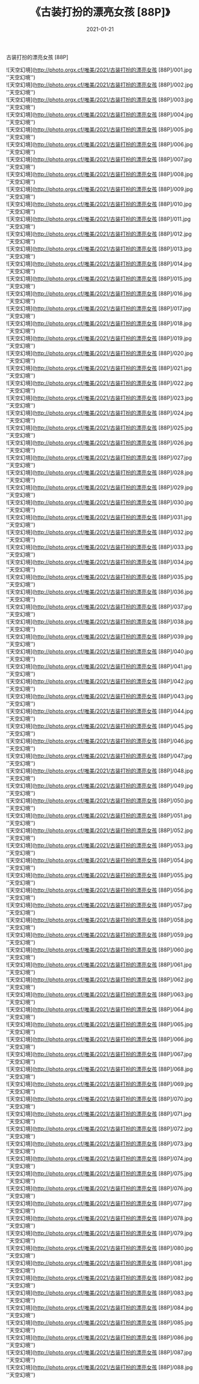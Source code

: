 ﻿---
layout: post
title:  《古装打扮的漂亮女孩 [88P]》
date:   2021-01-21
img: http://photo.orgx.cf/唯美/2021/古装打扮的漂亮女孩 [88P]/000.jpg
categories: [美女, 清纯, 唯美]
---

古装打扮的漂亮女孩 [88P]



![天空幻境](http://photo.orgx.cf/唯美/2021/古装打扮的漂亮女孩 [88P]/001.jpg ''天空幻境'') <br>
![天空幻境](http://photo.orgx.cf/唯美/2021/古装打扮的漂亮女孩 [88P]/002.jpg ''天空幻境'') <br>
![天空幻境](http://photo.orgx.cf/唯美/2021/古装打扮的漂亮女孩 [88P]/003.jpg ''天空幻境'') <br>
![天空幻境](http://photo.orgx.cf/唯美/2021/古装打扮的漂亮女孩 [88P]/004.jpg ''天空幻境'') <br>
![天空幻境](http://photo.orgx.cf/唯美/2021/古装打扮的漂亮女孩 [88P]/005.jpg ''天空幻境'') <br>
![天空幻境](http://photo.orgx.cf/唯美/2021/古装打扮的漂亮女孩 [88P]/006.jpg ''天空幻境'') <br>
![天空幻境](http://photo.orgx.cf/唯美/2021/古装打扮的漂亮女孩 [88P]/007.jpg ''天空幻境'') <br>
![天空幻境](http://photo.orgx.cf/唯美/2021/古装打扮的漂亮女孩 [88P]/008.jpg ''天空幻境'') <br>
![天空幻境](http://photo.orgx.cf/唯美/2021/古装打扮的漂亮女孩 [88P]/009.jpg ''天空幻境'') <br>
![天空幻境](http://photo.orgx.cf/唯美/2021/古装打扮的漂亮女孩 [88P]/010.jpg ''天空幻境'') <br>
![天空幻境](http://photo.orgx.cf/唯美/2021/古装打扮的漂亮女孩 [88P]/011.jpg ''天空幻境'') <br>
![天空幻境](http://photo.orgx.cf/唯美/2021/古装打扮的漂亮女孩 [88P]/012.jpg ''天空幻境'') <br>
![天空幻境](http://photo.orgx.cf/唯美/2021/古装打扮的漂亮女孩 [88P]/013.jpg ''天空幻境'') <br>
![天空幻境](http://photo.orgx.cf/唯美/2021/古装打扮的漂亮女孩 [88P]/014.jpg ''天空幻境'') <br>
![天空幻境](http://photo.orgx.cf/唯美/2021/古装打扮的漂亮女孩 [88P]/015.jpg ''天空幻境'') <br>
![天空幻境](http://photo.orgx.cf/唯美/2021/古装打扮的漂亮女孩 [88P]/016.jpg ''天空幻境'') <br>
![天空幻境](http://photo.orgx.cf/唯美/2021/古装打扮的漂亮女孩 [88P]/017.jpg ''天空幻境'') <br>
![天空幻境](http://photo.orgx.cf/唯美/2021/古装打扮的漂亮女孩 [88P]/018.jpg ''天空幻境'') <br>
![天空幻境](http://photo.orgx.cf/唯美/2021/古装打扮的漂亮女孩 [88P]/019.jpg ''天空幻境'') <br>
![天空幻境](http://photo.orgx.cf/唯美/2021/古装打扮的漂亮女孩 [88P]/020.jpg ''天空幻境'') <br>
![天空幻境](http://photo.orgx.cf/唯美/2021/古装打扮的漂亮女孩 [88P]/021.jpg ''天空幻境'') <br>
![天空幻境](http://photo.orgx.cf/唯美/2021/古装打扮的漂亮女孩 [88P]/022.jpg ''天空幻境'') <br>
![天空幻境](http://photo.orgx.cf/唯美/2021/古装打扮的漂亮女孩 [88P]/023.jpg ''天空幻境'') <br>
![天空幻境](http://photo.orgx.cf/唯美/2021/古装打扮的漂亮女孩 [88P]/024.jpg ''天空幻境'') <br>
![天空幻境](http://photo.orgx.cf/唯美/2021/古装打扮的漂亮女孩 [88P]/025.jpg ''天空幻境'') <br>
![天空幻境](http://photo.orgx.cf/唯美/2021/古装打扮的漂亮女孩 [88P]/026.jpg ''天空幻境'') <br>
![天空幻境](http://photo.orgx.cf/唯美/2021/古装打扮的漂亮女孩 [88P]/027.jpg ''天空幻境'') <br>
![天空幻境](http://photo.orgx.cf/唯美/2021/古装打扮的漂亮女孩 [88P]/028.jpg ''天空幻境'') <br>
![天空幻境](http://photo.orgx.cf/唯美/2021/古装打扮的漂亮女孩 [88P]/029.jpg ''天空幻境'') <br>
![天空幻境](http://photo.orgx.cf/唯美/2021/古装打扮的漂亮女孩 [88P]/030.jpg ''天空幻境'') <br>
![天空幻境](http://photo.orgx.cf/唯美/2021/古装打扮的漂亮女孩 [88P]/031.jpg ''天空幻境'') <br>
![天空幻境](http://photo.orgx.cf/唯美/2021/古装打扮的漂亮女孩 [88P]/032.jpg ''天空幻境'') <br>
![天空幻境](http://photo.orgx.cf/唯美/2021/古装打扮的漂亮女孩 [88P]/033.jpg ''天空幻境'') <br>
![天空幻境](http://photo.orgx.cf/唯美/2021/古装打扮的漂亮女孩 [88P]/034.jpg ''天空幻境'') <br>
![天空幻境](http://photo.orgx.cf/唯美/2021/古装打扮的漂亮女孩 [88P]/035.jpg ''天空幻境'') <br>
![天空幻境](http://photo.orgx.cf/唯美/2021/古装打扮的漂亮女孩 [88P]/036.jpg ''天空幻境'') <br>
![天空幻境](http://photo.orgx.cf/唯美/2021/古装打扮的漂亮女孩 [88P]/037.jpg ''天空幻境'') <br>
![天空幻境](http://photo.orgx.cf/唯美/2021/古装打扮的漂亮女孩 [88P]/038.jpg ''天空幻境'') <br>
![天空幻境](http://photo.orgx.cf/唯美/2021/古装打扮的漂亮女孩 [88P]/039.jpg ''天空幻境'') <br>
![天空幻境](http://photo.orgx.cf/唯美/2021/古装打扮的漂亮女孩 [88P]/040.jpg ''天空幻境'') <br>
![天空幻境](http://photo.orgx.cf/唯美/2021/古装打扮的漂亮女孩 [88P]/041.jpg ''天空幻境'') <br>
![天空幻境](http://photo.orgx.cf/唯美/2021/古装打扮的漂亮女孩 [88P]/042.jpg ''天空幻境'') <br>
![天空幻境](http://photo.orgx.cf/唯美/2021/古装打扮的漂亮女孩 [88P]/043.jpg ''天空幻境'') <br>
![天空幻境](http://photo.orgx.cf/唯美/2021/古装打扮的漂亮女孩 [88P]/044.jpg ''天空幻境'') <br>
![天空幻境](http://photo.orgx.cf/唯美/2021/古装打扮的漂亮女孩 [88P]/045.jpg ''天空幻境'') <br>
![天空幻境](http://photo.orgx.cf/唯美/2021/古装打扮的漂亮女孩 [88P]/046.jpg ''天空幻境'') <br>
![天空幻境](http://photo.orgx.cf/唯美/2021/古装打扮的漂亮女孩 [88P]/047.jpg ''天空幻境'') <br>
![天空幻境](http://photo.orgx.cf/唯美/2021/古装打扮的漂亮女孩 [88P]/048.jpg ''天空幻境'') <br>
![天空幻境](http://photo.orgx.cf/唯美/2021/古装打扮的漂亮女孩 [88P]/049.jpg ''天空幻境'') <br>
![天空幻境](http://photo.orgx.cf/唯美/2021/古装打扮的漂亮女孩 [88P]/050.jpg ''天空幻境'') <br>
![天空幻境](http://photo.orgx.cf/唯美/2021/古装打扮的漂亮女孩 [88P]/051.jpg ''天空幻境'') <br>
![天空幻境](http://photo.orgx.cf/唯美/2021/古装打扮的漂亮女孩 [88P]/052.jpg ''天空幻境'') <br>
![天空幻境](http://photo.orgx.cf/唯美/2021/古装打扮的漂亮女孩 [88P]/053.jpg ''天空幻境'') <br>
![天空幻境](http://photo.orgx.cf/唯美/2021/古装打扮的漂亮女孩 [88P]/054.jpg ''天空幻境'') <br>
![天空幻境](http://photo.orgx.cf/唯美/2021/古装打扮的漂亮女孩 [88P]/055.jpg ''天空幻境'') <br>
![天空幻境](http://photo.orgx.cf/唯美/2021/古装打扮的漂亮女孩 [88P]/056.jpg ''天空幻境'') <br>
![天空幻境](http://photo.orgx.cf/唯美/2021/古装打扮的漂亮女孩 [88P]/057.jpg ''天空幻境'') <br>
![天空幻境](http://photo.orgx.cf/唯美/2021/古装打扮的漂亮女孩 [88P]/058.jpg ''天空幻境'') <br>
![天空幻境](http://photo.orgx.cf/唯美/2021/古装打扮的漂亮女孩 [88P]/059.jpg ''天空幻境'') <br>
![天空幻境](http://photo.orgx.cf/唯美/2021/古装打扮的漂亮女孩 [88P]/060.jpg ''天空幻境'') <br>
![天空幻境](http://photo.orgx.cf/唯美/2021/古装打扮的漂亮女孩 [88P]/061.jpg ''天空幻境'') <br>
![天空幻境](http://photo.orgx.cf/唯美/2021/古装打扮的漂亮女孩 [88P]/062.jpg ''天空幻境'') <br>
![天空幻境](http://photo.orgx.cf/唯美/2021/古装打扮的漂亮女孩 [88P]/063.jpg ''天空幻境'') <br>
![天空幻境](http://photo.orgx.cf/唯美/2021/古装打扮的漂亮女孩 [88P]/064.jpg ''天空幻境'') <br>
![天空幻境](http://photo.orgx.cf/唯美/2021/古装打扮的漂亮女孩 [88P]/065.jpg ''天空幻境'') <br>
![天空幻境](http://photo.orgx.cf/唯美/2021/古装打扮的漂亮女孩 [88P]/066.jpg ''天空幻境'') <br>
![天空幻境](http://photo.orgx.cf/唯美/2021/古装打扮的漂亮女孩 [88P]/067.jpg ''天空幻境'') <br>
![天空幻境](http://photo.orgx.cf/唯美/2021/古装打扮的漂亮女孩 [88P]/068.jpg ''天空幻境'') <br>
![天空幻境](http://photo.orgx.cf/唯美/2021/古装打扮的漂亮女孩 [88P]/069.jpg ''天空幻境'') <br>
![天空幻境](http://photo.orgx.cf/唯美/2021/古装打扮的漂亮女孩 [88P]/070.jpg ''天空幻境'') <br>
![天空幻境](http://photo.orgx.cf/唯美/2021/古装打扮的漂亮女孩 [88P]/071.jpg ''天空幻境'') <br>
![天空幻境](http://photo.orgx.cf/唯美/2021/古装打扮的漂亮女孩 [88P]/072.jpg ''天空幻境'') <br>
![天空幻境](http://photo.orgx.cf/唯美/2021/古装打扮的漂亮女孩 [88P]/073.jpg ''天空幻境'') <br>
![天空幻境](http://photo.orgx.cf/唯美/2021/古装打扮的漂亮女孩 [88P]/074.jpg ''天空幻境'') <br>
![天空幻境](http://photo.orgx.cf/唯美/2021/古装打扮的漂亮女孩 [88P]/075.jpg ''天空幻境'') <br>
![天空幻境](http://photo.orgx.cf/唯美/2021/古装打扮的漂亮女孩 [88P]/076.jpg ''天空幻境'') <br>
![天空幻境](http://photo.orgx.cf/唯美/2021/古装打扮的漂亮女孩 [88P]/077.jpg ''天空幻境'') <br>
![天空幻境](http://photo.orgx.cf/唯美/2021/古装打扮的漂亮女孩 [88P]/078.jpg ''天空幻境'') <br>
![天空幻境](http://photo.orgx.cf/唯美/2021/古装打扮的漂亮女孩 [88P]/079.jpg ''天空幻境'') <br>
![天空幻境](http://photo.orgx.cf/唯美/2021/古装打扮的漂亮女孩 [88P]/080.jpg ''天空幻境'') <br>
![天空幻境](http://photo.orgx.cf/唯美/2021/古装打扮的漂亮女孩 [88P]/081.jpg ''天空幻境'') <br>
![天空幻境](http://photo.orgx.cf/唯美/2021/古装打扮的漂亮女孩 [88P]/082.jpg ''天空幻境'') <br>
![天空幻境](http://photo.orgx.cf/唯美/2021/古装打扮的漂亮女孩 [88P]/083.jpg ''天空幻境'') <br>
![天空幻境](http://photo.orgx.cf/唯美/2021/古装打扮的漂亮女孩 [88P]/084.jpg ''天空幻境'') <br>
![天空幻境](http://photo.orgx.cf/唯美/2021/古装打扮的漂亮女孩 [88P]/085.jpg ''天空幻境'') <br>
![天空幻境](http://photo.orgx.cf/唯美/2021/古装打扮的漂亮女孩 [88P]/086.jpg ''天空幻境'') <br>
![天空幻境](http://photo.orgx.cf/唯美/2021/古装打扮的漂亮女孩 [88P]/087.jpg ''天空幻境'') <br>
![天空幻境](http://photo.orgx.cf/唯美/2021/古装打扮的漂亮女孩 [88P]/088.jpg ''天空幻境'') <br>